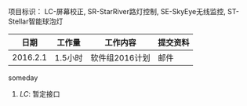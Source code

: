 项目标识： LC-屏幕校正, SR-StarRiver路灯控制, SE-SkyEye无线监控, ST-Stellar智能球泡灯

日期  | 工作量 | 工作内容 | 提交资料
-----|-------| --------|-----
2016.2.1 | 1.5小时 | 软件组2016计划 | 邮件


someday

1. *LC*: 暂定接口

[//]: # (comment)
